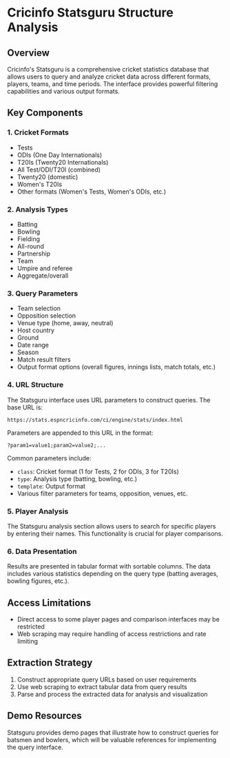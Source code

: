 # Cricinfo Statsguru Structure Analysis

## Overview
Cricinfo's Statsguru is a comprehensive cricket statistics database that allows users to query and analyze cricket data across different formats, players, teams, and time periods. The interface provides powerful filtering capabilities and various output formats.

## Key Components

### 1. Cricket Formats
- Tests
- ODIs (One Day Internationals)
- T20Is (Twenty20 Internationals)
- All Test/ODI/T20I (combined)
- Twenty20 (domestic)
- Women's T20Is
- Other formats (Women's Tests, Women's ODIs, etc.)

### 2. Analysis Types
- Batting
- Bowling
- Fielding
- All-round
- Partnership
- Team
- Umpire and referee
- Aggregate/overall

### 3. Query Parameters
- Team selection
- Opposition selection
- Venue type (home, away, neutral)
- Host country
- Ground
- Date range
- Season
- Match result filters
- Output format options (overall figures, innings lists, match totals, etc.)

### 4. URL Structure
The Statsguru interface uses URL parameters to construct queries. The base URL is:
```
https://stats.espncricinfo.com/ci/engine/stats/index.html
```

Parameters are appended to this URL in the format:
```
?param1=value1;param2=value2;...
```

Common parameters include:
- `class`: Cricket format (1 for Tests, 2 for ODIs, 3 for T20Is)
- `type`: Analysis type (batting, bowling, etc.)
- `template`: Output format
- Various filter parameters for teams, opposition, venues, etc.

### 5. Player Analysis
The Statsguru analysis section allows users to search for specific players by entering their names. This functionality is crucial for player comparisons.

### 6. Data Presentation
Results are presented in tabular format with sortable columns. The data includes various statistics depending on the query type (batting averages, bowling figures, etc.).

## Access Limitations
- Direct access to some player pages and comparison interfaces may be restricted
- Web scraping may require handling of access restrictions and rate limiting

## Extraction Strategy
1. Construct appropriate query URLs based on user requirements
2. Use web scraping to extract tabular data from query results
3. Parse and process the extracted data for analysis and visualization

## Demo Resources
Statsguru provides demo pages that illustrate how to construct queries for batsmen and bowlers, which will be valuable references for implementing the query interface.
